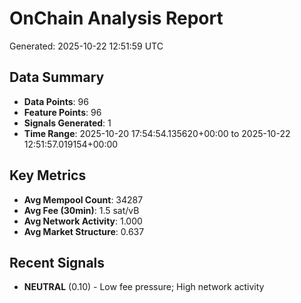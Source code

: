 # OnChain Analysis Report
Generated: 2025-10-22 12:51:59 UTC

## Data Summary
- **Data Points**: 96
- **Feature Points**: 96
- **Signals Generated**: 1
- **Time Range**: 2025-10-20 17:54:54.135620+00:00 to 2025-10-22 12:51:57.019154+00:00

## Key Metrics
- **Avg Mempool Count**: 34287
- **Avg Fee (30min)**: 1.5 sat/vB
- **Avg Network Activity**: 1.000
- **Avg Market Structure**: 0.637

## Recent Signals
- **NEUTRAL** (0.10) - Low fee pressure; High network activity
